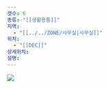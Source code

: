 ```yaml
---
갯수: 6
종류: "[[생활용품]]"
지역:
  - "[[../../ZONE/사무실|사무실]]"
위치:
  - "[[DEC]]"
상세위치: 
설명:
---
```

![](http://192.168.50.22/devices/250118_IMG_0007.jpg)
